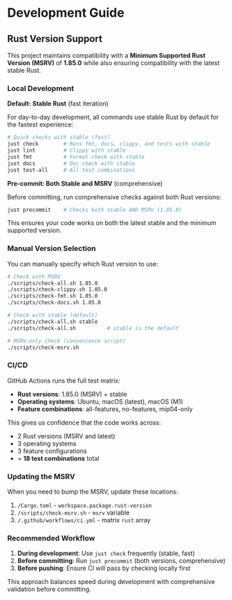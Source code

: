 # Development Guide

## Rust Version Support

This project maintains compatibility with a **Minimum Supported Rust Version (MSRV)** of **1.85.0** while also ensuring compatibility with the latest stable Rust.

### Local Development

**Default: Stable Rust** (fast iteration)

For day-to-day development, all commands use stable Rust by default for the fastest experience:

```bash
# Quick checks with stable (fast)
just check        # Runs fmt, docs, clippy, and tests with stable
just lint         # Clippy with stable
just fmt          # Format check with stable
just docs         # Doc check with stable
just test-all     # All test combinations
```

**Pre-commit: Both Stable and MSRV** (comprehensive)

Before committing, run comprehensive checks against both Rust versions:

```bash
just precommit    # Checks both stable AND MSRV (1.85.0)
```

This ensures your code works on both the latest stable and the minimum supported version.

### Manual Version Selection

You can manually specify which Rust version to use:

```bash
# Check with MSRV
./scripts/check-all.sh 1.85.0
./scripts/check-clippy.sh 1.85.0
./scripts/check-fmt.sh 1.85.0
./scripts/check-docs.sh 1.85.0

# Check with stable (default)
./scripts/check-all.sh stable
./scripts/check-all.sh          # stable is the default

# MSRV-only check (convenience script)
./scripts/check-msrv.sh
```

### CI/CD

GitHub Actions runs the full test matrix:
- **Rust versions**: 1.85.0 (MSRV) + stable
- **Operating systems**: Ubuntu, macOS (latest), macOS (M1)
- **Feature combinations**: all-features, no-features, mip04-only

This gives us confidence that the code works across:
- 2 Rust versions (MSRV and latest)
- 3 operating systems
- 3 feature configurations
- = **18 test combinations** total

### Updating the MSRV

When you need to bump the MSRV, update these locations:

1. `/Cargo.toml` - `workspace.package.rust-version`
2. `/scripts/check-msrv.sh` - `msrv` variable
3. `/.github/workflows/ci.yml` - matrix `rust` array

### Recommended Workflow

1. **During development**: Use `just check` frequently (stable, fast)
2. **Before committing**: Run `just precommit` (both versions, comprehensive)
3. **Before pushing**: Ensure CI will pass by checking locally first

This approach balances speed during development with comprehensive validation before committing.

